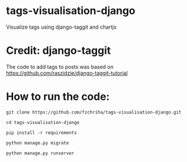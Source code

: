 # tags-visualisation-django
Visualize tags using django-taggit and chartjs

# Credit: django-taggit

The code to add tags to posts was based on https://github.com/raszidzie/django-taggit-tutorial

# How to run the code:

```
git clone https://github.com/fzchriha/tags-visualisation-django.git
```

```
cd tags-visualisation-django
```

```
pip install -r requirements
```

```
python manage.py migrate
```

```
python manage.py runserver
```
